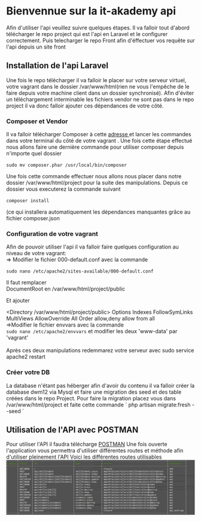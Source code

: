<h1> Bienvennue sur la it-akademy api </h1>

<p> Afin d'utiliser l'api veuillez suivre quelques étapes. Il va falloir tout d'abord télécharger le repo project qui est l'api en Laravel et le configurer correctement. Puis telecharger le repo Front afin d'éffectuer vos requête sur l'api depuis un site front </p>
<h2>Installation de l'api Laravel </h2>
<p>
Une fois le repo télécharger il va falloir le placer sur votre serveur virtuel, votre vagrant dans le dossier /var/www/html(rien ne vous l'empêche de le faire depuis votre machine client dans un dossier synchronisé).
Afin d'éviter un téléchargement interminable les fichiers vendor ne sont pas dans le repo project il va donc falloir ajouter ces dépendances de votre côté.
</p>
<h3>Composer et Vendor</h3>
<p>Il va falloir télécharger Composer à cette <a href="https://getcomposer.org/download/">adresse </a> et lancer les commandes dans votre terminal du côté de votre vagrant . Une fois cette étape effectué nous allons faire une dernière commande pour utiliser composer depuis n'importe quel dossier
    
    sudo mv composer.phar /usr/local/bin/composer 
   
</p>
<p> Une fois cette commande effectuer nous allons nous placer dans notre dossier /var/www/html/project pour la suite des manipulations. Depuis ce dossier vous executerez la commande suivant 
    
    composer install
 
(ce qui installera automatiquement les dépendances manquantes grâce au fichier composer.json </p>
<h3>Configuration de votre vagrant</h3>
<p>Afin de pouvoir utiliser l'api il va falloir faire quelques configuration au niveau de votre vagrant: <br>
=> Modifier le fichier 000-default.conf avec la commande 
    
    sudo nano /etc/apache2/sites-available/000-default.conf
    
Il faut remplacer 	
DocumentRoot en /var/www/html/project/public

Et ajouter

<Directory /var/www/html/project/public>
		Options Indexes FollowSymLinks MultiViews
        AllowOverride All
        Order allow,deny
        allow from all
	</Directory>
<br>
=>Modifier le fichier envvars avec la commande  
`
sudo nano /etc/apache2/envvars
`
et modifier les deux 'www-data' par 'vagrant'
<br><br>
Après ces deux manipulations redemmarez votre serveur avec sudo service apache2 restart</p>
<h3>Créer votre DB</h3>
La database n'étant pas héberger afin d'avoir du contenu il va falloir créer la database dwm12 via Mysql et faire une migration des seed et des table créées dans le repo Project.
Pour faire la migration placez vous dans /var/www/html/project et faite cette commande
`
php artisan migrate:fresh --seed
`
<h2>Utilisation de l'API avec POSTMAN</h2>
<p> Pour utiliser l'API il faudra télécharge <a href="https://www.getpostman.com/downloads/">POSTMAN</a> 
    Une fois ouverte l'application vous permettra d'utiliser différentes routes et méthode afin d'utiliser pleinement l'API
    Voici les différentes routes utilisables
    <img src="./Table_routes_Api.png">
